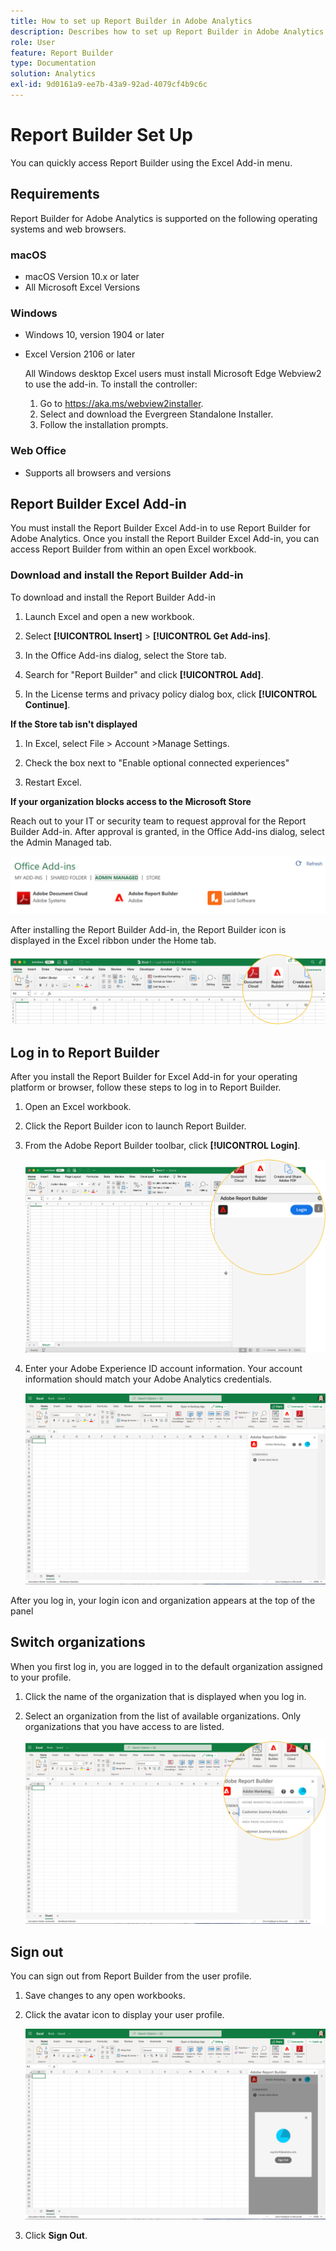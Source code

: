 ```yaml
---
title: How to set up Report Builder in Adobe Analytics
description: Describes how to set up Report Builder in Adobe Analytics
role: User
feature: Report Builder
type: Documentation
solution: Analytics
exl-id: 9d0161a9-ee7b-43a9-92ad-4079cf4b9c6c
---
```

# Report Builder Set Up

You can quickly access Report Builder using the Excel Add-in menu.

## Requirements

Report Builder for Adobe Analytics is supported on the following operating systems and web browsers.

### macOS

- macOS Version 10.x or later
- All Microsoft Excel Versions

### Windows

- Windows 10, version 1904 or later
- Excel Version 2106 or later

  All Windows desktop Excel users must install Microsoft Edge Webview2 to use the add-in. To install the controller:

  1. Go to <https://aka.ms/webview2installer>.
  1. Select and download the Evergreen Standalone Installer.
  1. Follow the installation prompts.

### Web Office

- Supports all browsers and versions


## Report Builder Excel Add-in

You must install the Report Builder Excel Add-in to use Report Builder for Adobe Analytics. Once you install the Report Builder Excel Add-in, you can access Report Builder from within an open Excel workbook.

### Download and install the Report Builder Add-in

To download and install the Report Builder Add-in

1. Launch Excel and open a new workbook.

1. Select **[!UICONTROL Insert]** > **[!UICONTROL Get Add-ins]**.

1. In the Office Add-ins dialog, select the Store tab.

1. Search for "Report Builder" and click **[!UICONTROL Add]**.

1. In the License terms and privacy policy dialog box, click **[!UICONTROL Continue]**.

**If the Store tab isn't displayed**

1. In Excel, select File > Account >Manage Settings.

1. Check the box next to "Enable optional connected experiences"

1. Restart Excel.

**If your organization blocks access to the Microsoft Store**

Reach out to your IT or security team to request approval for the Report Builder Add-in. After approval is granted, in the Office Add-ins dialog, select the Admin Managed tab.

![The Admin Managed tab in Office Add-ins dialog.](./assets/image1.png)

After installing the Report Builder Add-in, the Report Builder icon is displayed in the Excel ribbon under the Home tab.

![The Report Builder icon in Excel](./assets/rb_app_icon.png)

## Log in to Report Builder

After you install the Report Builder for Excel Add-in for your operating platform or browser, follow these steps to log in to Report Builder.

1. Open an Excel workbook.

1. Click the Report Builder icon to launch Report Builder.

1. From the Adobe Report Builder toolbar, click **[!UICONTROL Login]**.

    ![Click the Report Builder login button.](./assets/rb_login.png)

1. Enter your Adobe Experience ID account information. Your account information should match your Adobe Analytics credentials.

    ![Your login icon and organization.](./assets/image4.png)

After you log in, your login icon and organization appears at the top of the panel

## Switch organizations

When you first log in, you are logged in to the default organization assigned to your profile.

1. Click the name of the organization that is displayed when you log in.

1. Select an organization from the list of available organizations. Only organizations that you have access to are listed.

    ![The list of organizations that you can access.](./assets/image5.png)

## Sign out

You can sign out from Report Builder from the user profile.

1. Save changes to any open workbooks.

1. Click the avatar icon to display your user profile.

    ![Your user profile avatar and the Sign Out button.](./assets/image6.png)

1. Click **Sign Out**.
